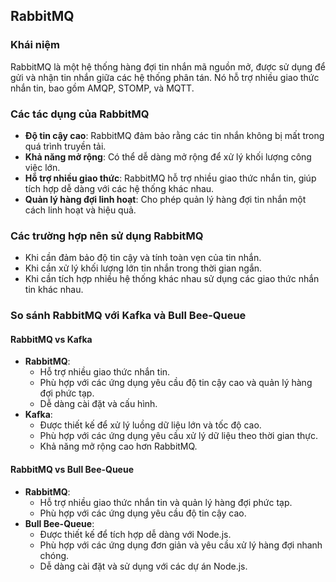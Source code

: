## RabbitMQ

### Khái niệm
RabbitMQ là một hệ thống hàng đợi tin nhắn mã nguồn mở, được sử dụng để gửi và nhận tin nhắn giữa các hệ thống phân tán. Nó hỗ trợ nhiều giao thức nhắn tin, bao gồm AMQP, STOMP, và MQTT.

### Các tác dụng của RabbitMQ
- **Độ tin cậy cao**: RabbitMQ đảm bảo rằng các tin nhắn không bị mất trong quá trình truyền tải.
- **Khả năng mở rộng**: Có thể dễ dàng mở rộng để xử lý khối lượng công việc lớn.
- **Hỗ trợ nhiều giao thức**: RabbitMQ hỗ trợ nhiều giao thức nhắn tin, giúp tích hợp dễ dàng với các hệ thống khác nhau.
- **Quản lý hàng đợi linh hoạt**: Cho phép quản lý hàng đợi tin nhắn một cách linh hoạt và hiệu quả.

### Các trường hợp nên sử dụng RabbitMQ
- Khi cần đảm bảo độ tin cậy và tính toàn vẹn của tin nhắn.
- Khi cần xử lý khối lượng lớn tin nhắn trong thời gian ngắn.
- Khi cần tích hợp nhiều hệ thống khác nhau sử dụng các giao thức nhắn tin khác nhau.

### So sánh RabbitMQ với Kafka và Bull Bee-Queue

#### RabbitMQ vs Kafka
- **RabbitMQ**:
  - Hỗ trợ nhiều giao thức nhắn tin.
  - Phù hợp với các ứng dụng yêu cầu độ tin cậy cao và quản lý hàng đợi phức tạp.
  - Dễ dàng cài đặt và cấu hình.
- **Kafka**:
  - Được thiết kế để xử lý luồng dữ liệu lớn và tốc độ cao.
  - Phù hợp với các ứng dụng yêu cầu xử lý dữ liệu theo thời gian thực.
  - Khả năng mở rộng cao hơn RabbitMQ.

#### RabbitMQ vs Bull Bee-Queue
- **RabbitMQ**:
  - Hỗ trợ nhiều giao thức nhắn tin và quản lý hàng đợi phức tạp.
  - Phù hợp với các ứng dụng yêu cầu độ tin cậy cao.
- **Bull Bee-Queue**:
  - Được thiết kế để tích hợp dễ dàng với Node.js.
  - Phù hợp với các ứng dụng đơn giản và yêu cầu xử lý hàng đợi nhanh chóng.
  - Dễ dàng cài đặt và sử dụng với các dự án Node.js.

